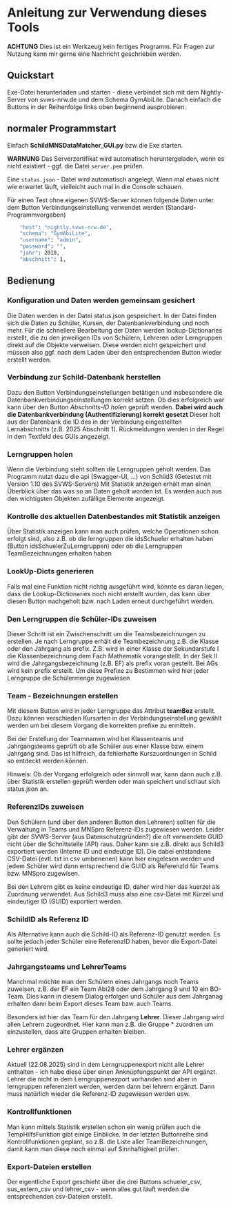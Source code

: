 # Anleitung zur Verwendung dieses Tools

**ACHTUNG** Dies ist ein Werkzeug kein fertiges Programm. Für Fragen zur Nutzung kann mir gerne eine Nachricht geschrieben werden.

## Quickstart

Exe-Datei herunterladen und starten - diese verbindet sich mit dem Nightly-Server von svws-nrw.de und dem Schema GymAbiLite. Danach einfach die Buttons in der Reihenfolge links oben beginnend ausprobieren.

## normaler Programmstart

Einfach **SchildMNSDataMatcher_GUI.py** bzw die Exe starten.

**WARNUNG** Das Serverzertifikat wird automatisch heruntergeladen, wenn es nicht existiert - ggf. die Datei ``server.pem`` prüfen.

Eine ``status.json`` - Datei wird automatisch angelegt. Wenn mal etwas nicht wie erwartet läuft, vielleicht auch mal in die Console schauen.

Für einen Test ohne eigenen SVWS-Server können folgende Daten unter dem Button Verbindungseinstellung verwendet werden (Standard-Programmvorgaben)

````bash
    "host": "nightly.svws-nrw.de",
    "schema": "GymAbiLite",
    "username": "admin",
    "password": "",
    "jahr": 2018,
    "abschnitt": 1,
````

## Bedienung

### Konfiguration und Daten werden gemeinsam gesichert

Die Daten werden in der Datei status.json gespeichert. In der Datei finden sich die Daten zu Schüler, Kursen, der Datenbankverbindung und noch mehr. Für die schnellere Bearbeitung der Daten werden lookup-Dictionaries erstellt, die zu den jeweiligen IDs von Schülern, Lehreren oder Lerngruppen direkt auf die Objekte verweisen. Diese werden nicht gespeichert und müssen also ggf. nach dem Laden über den entsprechenden Button wieder erstellt werden.

### Verbindung zur Schild-Datenbank herstellen

Dazu den Button Verbindungseinstellungen betätigen und insbesondere die Datenbankverbindungseinstellungen korrekt setzen. Ob dies erfolgreich war kann über den Button *Abschnitts-ID holen* geprüft werden. **Dabei wird auch die Datenbankverbindung (Authentifizierung) korrekt gesetzt** Dieser holt aus der Datenbank die ID des in der Verbindung eingestellten Lernabschnitts (z.B. 2025 Abschnitt 1). Rückmeldungen werden in der Regel in dem Textfeld des GUIs angezeigt.

### Lerngruppen holen

Wenn die Verbindung steht sollten die Lerngruppen geholt werden. Das Programm nutzt dazu die api (Swagger-UI, ...) von Schild3 (Getestet mit Version 1.10 des SVWS-Servers)
Mit Statistik anzeigen erhält man einen Überblick über das was so an Daten geholt worden ist. Es werden auch aus den wichtigsten Objekten zufällige Elemente angezeigt.

### Kontrolle des aktuellen Datenbestandes mit Statistik anzeigen

Über Statistik anzeigen kann man auch prüfen, welche Operationen schon erfolgt sind, also z.B. ob die lerngruppen die idsSchueler erhalten haben (Button idsSchuelerZuLerngruppen) oder ob die Lerngruppen TeamBezeichnungen erhalten haben

### LookUp-Dicts generieren

Falls mal eine Funktion nicht richtig ausgeführt wird, könnte es daran liegen, dass die Lookup-Dictionaries noch nicht erstellt wurden, das kann über diesen Button nachgeholt bzw. nach Laden erneut durchgeführt werden.

### Den Lerngruppen die Schüler-IDs zuweisen

Dieser Schritt ist ein Zwischenschritt um die Teamsbezeichnungen zu erstellen. Je nach Lerngruppe erhält die Teambezeichnung z.B. die Klasse oder den Jahrgang als prefix. Z.B. wird in einer Klasse der Sekundarstufe I die Klassenbezeichnung dem Fach Mathematik vorangestellt. In der Sek II wird die Jahrgangsbezeichnung (z.B. EF) als prefix voran gestellt. Bei AGs wird kein prefix erstellt. Um diese Prefixe zu Bestimmen wird hier jeder Lerngruppe die Schülermenge zugewiesen

### Team - Bezeichnungen erstellen

Mit diesem Button wird in jeder Lerngruppe das Attribut **teamBez** erstellt. Dazu können verschieden Kursarten in der Verbindungseinstellung gewählt werden um bei diesem Vorgang die korrekten prefixe zu ermitteln.

Bei der Erstellung der Teamnamen wird bei Klassenteams und Jahrgangsteams geprüft ob alle Schüler aus einer Klasse bzw. einem Jahrgang sind. Das ist hilfreich, da fehlerhafte Kurszuordnungen in Schild so entdeckt werden können.

Hinweis: Ob der Vorgang erfolgreich oder sinnvoll war, kann dann auch z.B. über Statistik erstellen geprüft werden oder man speichert und schaut sich status.json an.

### ReferenzIDs zuweisen

Den Schülern (und über den anderen Button den Lehreren) sollten für die Verwaltung in Teams und MNSpro Referenz-IDs zugewiesen werden. Leider gibt der SVWS-Server (aus Datenschutzgründen?) die oft verwendete GUID nicht über die Schnittstelle (API) raus. Daher kann sie z.B. direkt aus Schild3 exportiert werden (Interne ID und eindeutige ID). Die dabei entstandene CSV-Datei (evtl. txt in csv umbenenen) kann hier eingelesen werden und jedem Schüler wird dann entsprechend die GUID als ReferenzId für Teams bzw. MNSpro zugewisen.

Bei den Lehrern gibt es keine eindeutige ID, daher wird hier das kuerzel als Zuordnung verwendet. Aus Schild3 muss also eine csv-Datei mit Kürzel und eindeutiger ID (GUID) exportiert werden.

### SchildID als Referenz ID

Als Alternative kann auch die Schild-ID als Referenz-ID genutzt werden. Es sollte jedoch jeder Schüler eine ReferenzID haben, bevor die Export-Datei generiert wird.

### Jahrgangsteams und LehrerTeams

Manchmal möchte man den Schülern eines Jahrgangs noch Teams zuweisen, z.B. der EF ein Team Abi28 oder dem Jahrgang 9 und 10 ein BO-Team. Dies kann in diesem Dialog erfolgen und Schüler aus dem Jahrganag erhalten dann beim Export dieses Team bzw. auch Teams.

Besonders ist hier das Team für den Jahrgang **Lehrer**. Dieser Jahrgang wird allen Lehrern zugeordnet. Hier kann man z.B. die Gruppe * zuordnen um einzustellen, dass alte Gruppen erhalten bleiben.

### Lehrer ergänzen

Aktuell (22.08.2025) sind in dem Lerngruppenexport nicht alle Lehrer enthalten - ich habe diese über einen Anknüpfungspunkt der API ergänzt. Lehrer die nicht in dem Lerngruppenexport vorhanden sind aber in lerngruppen referenziert werden, werden dann bei lehrern ergänzt. Dann muss natürlich wieder die Referenz-ID zugewiesen werden usw.

### Kontrollfunktionen

Man kann mittels Statistik erstellen schon ein wenig prüfen auch die TempHilfsFunktion gibt einige Einblicke. In der letzten Buttonreihe sind Kontrollfunktionen geplant, so z.B. die Liste aller TeamBezeichnungen, damit kann man diese noch einmal auf Sinnhaftigkeit prüfen.

### Export-Dateien erstellen

Der eigentliche Export geschieht über die drei Buttons schueler_csv, sus_extern_csv und lehrer_csv - wenn alles gut läuft werden die entsprechenden csv-Dateien erstellt.
